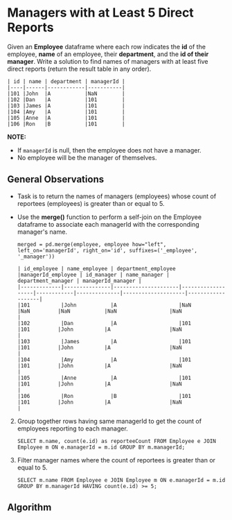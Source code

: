 # Managers with at Least 5 Direct Reports

Given an **Employee** dataframe where each row indicates the **id** of the employee, **name** of an employee, their **department**, and the **id of their manager**. Write a solution to find names of managers with at least five direct reports (return the result table in any order).

```
| id | name | department | managerId |
|----|------|------------|-----------|
|101 |John  |A           |NaN        |
|102 |Dan   |A           |101        |
|103 |James |A           |101        |
|104 |Amy   |A           |101        |
|105 |Anne  |A           |101        |
|106 |Ron   |B           |101        |
```

**NOTE:** 
- If `managerId` is null, then the employee does not have a manager.
- No employee will be the manager of themselves.

## General Observations

- Task is to return the names of managers (employees) whose count of reportees (employees) is greater than or equal to 5. 

- Use the **merge()** function to perform a self-join on the Employee dataframe to associate each managerId with the corresponding manager's name.
    ```
    merged = pd.merge(employee, employee how="left", left_on='managerId', right_on='id', suffixes=('_employee', '_manager'))

    | id_employee | name_employee | department_employee |managerId_employee | id_manager | name_manager | department_manager | managerId_manager |
    |-------------|---------------|---------------------|-------------------|------------|--------------|--------------------|-------------------|
    |101          |John           |A                    |NaN                |NaN         |NaN           |NaN                 |NaN                |
    |102          |Dan            |A                    |101                |101         |John          |A                   |NaN                |
    |103          |James          |A                    |101                |101         |John          |A                   |NaN                |
    |104          |Amy            |A                    |101                |101         |John          |A                   |NaN                |
    |105          |Anne           |A                    |101                |101         |John          |A                   |NaN                |
    |106          |Ron            |B                    |101                |101         |John          |A                   |NaN                |
    ```

2. Group together rows having same managerId to get the count of employees reporting to each manager. 
    ```
    SELECT m.name, count(e.id) as reporteeCount FROM Employee e JOIN Employee m ON e.managerId = m.id GROUP BY m.managerId;
    ```

3. Filter manager names where the count of reportees is greater than or equal to 5.
    ```
    SELECT m.name FROM Employee e JOIN Employee m ON e.managerId = m.id GROUP BY m.managerId HAVING count(e.id) >= 5;
    ```

## Algorithm






 




